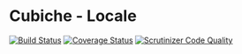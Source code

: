 # Cubiche - Locale
[![Build Status](https://travis-ci.org/cubiche/locale.svg?branch=master)](https://travis-ci.org/cubiche/locale) [![Coverage Status](https://coveralls.io/repos/github/cubiche/locale/badge.svg?branch=master)](https://coveralls.io/github/cubiche/locale?branch=master) [![Scrutinizer Code Quality](https://scrutinizer-ci.com/g/cubiche/locale/badges/quality-score.png?b=master)](https://scrutinizer-ci.com/g/cubiche/locale/?branch=master) 
